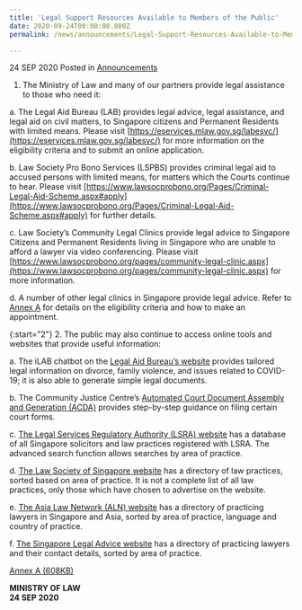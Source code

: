 ```yaml
---
title: 'Legal Support Resources Available to Members of the Public'
date: 2020-09-24T00:00:00.000Z
permalink: /news/announcements/Legal-Support-Resources-Available-to-Members-of-the-Public

---
```



24 SEP 2020 Posted in [Announcements](/news/announcements)

1.  The Ministry of Law and many of our partners provide legal assistance to those who need it:
 
a. The Legal Aid Bureau (LAB) provides legal advice, legal assistance, and legal aid on civil matters, to Singapore citizens and Permanent Residents with limited means. Please visit [https://eservices.mlaw.gov.sg/labesvc/](https://eservices.mlaw.gov.sg/labesvc/) for more information on the eligibility criteria and to submit an online application.
 
b. Law Society Pro Bono Services (LSPBS) provides criminal legal aid to accused persons with limited means, for matters which the Courts continue to hear. Please visit [https://www.lawsocprobono.org/Pages/Criminal-Legal-Aid-Scheme.aspx#apply](https://www.lawsocprobono.org/Pages/Criminal-Legal-Aid-Scheme.aspx#apply) for further details.
 
c. Law Society’s Community Legal Clinics provide legal advice to Singapore Citizens and Permanent Residents living in Singapore who are unable to afford a lawyer via video conferencing. Please visit [https://www.lawsocprobono.org/pages/community-legal-clinic.aspx](https://www.lawsocprobono.org/pages/community-legal-clinic.aspx) for more information.
 
d. A number of other legal clinics in Singapore provide legal advice. Refer to <u>Annex A</u> for details on the eligibility criteria and how to make an appointment.
 
{:start="2"}
2.  The public may also continue to access online tools and websites that provide useful information:
 
a. The iLAB chatbot on the [Legal Aid Bureau’s website](https://lab.mlaw.gov.sg/) provides tailored legal information on divorce, family violence, and issues related to COVID-19; it is also able to generate simple legal documents.
 
b. The Community Justice Centre’s [Automated Court Document Assembly and Generation (ACDA)](https://www.cjc.org.sg/automated-court-documents-assembly/) provides step-by-step guidance on filing certain court forms.
 
c. [The Legal Services Regulatory Authority (LSRA) website](https://eservices.mlaw.gov.sg/lsra/search-lawyer-or-law-firm/) has a database of all Singapore solicitors and law practices registered with LSRA. The advanced search function allows searches by area of practice.
 
d. [The Law Society of Singapore website](https://www.lawsociety.org.sg/) has a directory of law practices, sorted based on area of practice. It is not a complete list of all law practices, only those which have chosen to advertise on the website.
 
e. [The Asia Law Network (ALN) website](https://www.asialawnetwork.com/) has a directory of practicing lawyers in Singapore and Asia, sorted by area of practice, language and country of practice.
 
f. [The Singapore Legal Advice website](https://singaporelegaladvice.com/) has a directory of practicing lawyers and their contact details, sorted by area of practice.

[Annex A (608KB)](/files/news/announcements/2020/01/Annex_A–Directory_of_Legal_Clinics_in_Singapore.pdf)

<b>MINISTRY OF LAW</b>
<br>
<b>24 SEP 2020</b>

